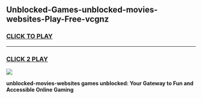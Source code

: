 
## Unblocked-Games-unblocked-movies-websites-Play-Free-vcgnz
<h3>
<a href="https://premium76.site?title=unblocked-movies-websites&ref=19M">CLICK TO PLAY</a></h3>
<hr>

<h3>
<a href="https://premium76.site?title=unblocked-movies-websites&ref=19M">CLICK 2 PLAY</a>
  
</h3>

<a href="https://premium76.site?title=unblocked-movies-websites&ref=19M"><img src="https://clearcache.store/games.png"></a>


**unblocked-movies-websites games unblocked: Your Gateway to Fun and Accessible Online Gaming**
